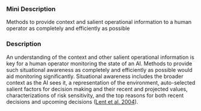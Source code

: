 ### Mini Description

Methods to provide context and salient operational information to a human operator as completely and efficiently as possible

### Description

An understanding of the context and other salient operational information is key for a human operator monitoring the state of an AI. Methods to provide such situational awareness as completely and efficiently as possible would aid monitoring significantly. Situational awareness includes the broader context as the AI sees it, a representation of the environment, auto-selected salient factors for decision making and their recent and projected values, characterizations of risk sensitivity, and the top reasons for both recent decisions and upcoming decisions ([Lent et al. 2004](http://ict.usc.edu/pubs/An%20Explainable%20Artificial%20Intelligence%20System%20for%20Small-unit%20Tactical%20Behavior.pdf)).

